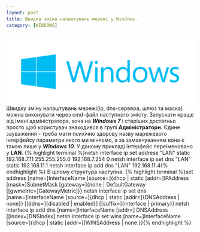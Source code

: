 ```yaml
---
layout: post
title: Швидка зміна налаштувань мережі у Windows.
category: [WINDOWS]
---
```

![lan logo](/assets/media/windows-logo.png?style=head)  
Швидку зміну налаштувань мережі(ip, dns-сервера, шлюз та маска) можна виконувати через cmd-файл наступного змісту. <!--more-->
Запускати краще від імені адміністратора, хоча на ***Windows 7*** і старіших достатньо просто щоб користувач знаходився в групі **Адміністратори**. Єдине зауваження - треба мати психічно здорову назву марежевого інтерфейсу параметри якого ми міняємо, а за замавчуванням вона є такою лише у ***Windows 10***. У даному прикладі інтерфейс переіменовано у **LAN**.
    {% highlight terminal %}netsh interface ip set address "LAN" static 192.168.7.11 255.255.255.0 192.168.7.254 0
netsh interface ip set dns "LAN" static 192.168.11.1
netsh interface ip add dns "LAN" 192.168.11.4{% endhighlight %}
В цілому структура наступна:
    {% highlight terminal %}set address [name=]InterfaceName [source=]{dhcp | static [addr=]IPAddress [mask=]SubnetMask [gateway=]{none | DefaultGateway [[gwmetric=]GatewayMetric]}}
netsh interface ip set dns [name=]InterfaceName [source=]{dhcp | static [addr=]{DNSAddress | none}} [[ddns=]{disabled | enabled}] [[suffix=]{interface | primary}]
netsh interface ip add dns [name=]InterfaceName [addr=] DNSAddress [[index=]DNSIndex]
netsh interface ip set wins [name=]InterfaceName [source=]{dhcp | static [addr=]{WINSAddress | none }}{% endhighlight %}
